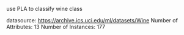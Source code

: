 use PLA to classify wine class 

datasource: https://archive.ics.uci.edu/ml/datasets/Wine
Number of Attributes: 13
Number of Instances: 177